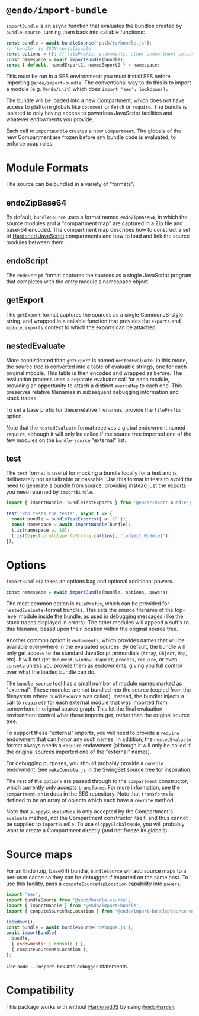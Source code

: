 # `@endo/import-bundle`

`importBundle` is an async function that evaluates the bundles created by
`bundle-source`, turning them back into callable functions:

```js
const bundle = await bundleSource('path/to/bundle.js');
// 'bundle' is JSON-serializable
const options = {}; // filePrefix, endowments, other compartment options
const namespace = await importBundle(bundle);
const { default, namedExport1, namedExport2 } = namespace;
```

This must be run in a SES environment: you must install SES before importing
`@endo/import-bundle`.
The conventional way to do this is to import a module (e.g. `@endo/init`) which
does `import 'ses'; lockdown();`.

The bundle will be loaded into a new Compartment, which does not have access to
platform globals like `document` or `Fetch` or `require`.
The bundle is isolated to only having access to powerless JavaScript facilities
and whatever endowments you provide.

Each call to `importBundle` creates a new `Compartment`.
The globals of the new Compartment are frozen before any bundle code is
evaluated, to enforce ocap rules.

# Module Formats

The source can be bundled in a variety of "formats".

## endoZipBase64

By default, `bundleSource` uses a format named `endoZipBase64`, in which the
source modules and a "compartment map" are captured in a Zip file and base-64
encoded.
The compartment map describes how to construct a set of [Hardened
JavaScript](https://hardenedjs.org) compartments and how to load and link the
source modules between them.

## endoScript

The `endoScript` format captures the sources as a single JavaScript program
that completes with the entry module's namespace object.

## getExport

The `getExport` format captures the sources as a single CommonJS-style string,
and wrapped in a callable function that provides the `exports` and
`module.exports` context to which the exports can be attached.

## nestedEvaluate

More sophisticated than `getExport` is named `nestedEvaluate`.
In this mode, the source tree is converted into a table of evaluable strings,
one for each original module.
This table is then encoded and wrapped as before.
The evaluation process uses a separate evaluator call for each module,
providing an opportunity to attach a distinct `sourceMap` to each one.
This preserves relative filenames in subsequent debugging information and stack
traces.

To set a base prefix for these relative filenames, provide the `filePrefix`
option.

Note that the `nestedEvaluate` format receives a global endowment named
`require`, although it will only be called if the source tree imported one of
the few modules on the `bundle-source` "external" list.

## test

The `test` format is useful for mocking a bundle locally for a test and is
deliberately not serializable or passable.
Use this format in tests to avoid the need to generate a bundle from source,
providing instead just the exports you need returned by `importBundle`.

```js
import { importBundle, bundleTestExports } from '@endo/import-bundle';

test('who tests the tests', async t => {
  const bundle = bundleTestExports({ a: 10 });
  const namespace = await importBundle(bundle);
  t.is(namespace.a, 10);
  t.is(Object.prototype.toString.call(ns), '[object Module]');
});
```

# Options

`importBundle()` takes an options bag and optional additional powers.

```js
const namespace = await importBundle(bundle, options, powers);
```

The most common option is `filePrefix`, which can be provided for
`nestedEvaluate`-format bundles.
This sets the source filename of the top-level module inside the bundle, as
used in debugging messages (like the stack traces displayed in errors).
The other modules will append a suffix to this filename, based upon their
location within the original source tree.

Another common option is `endowments`, which provides names that will be
available everywhere in the evaluated sources.
By default, the bundle will only get access to the standard JavaScript
primordials (`Array`, `Object`, `Map`, etc).
It will not get `document`, `window`, `Request`, `process`, `require`, or even
`console` unless you provide them as endowments, giving you full control over
what the loaded bundle can do.

The `bundle-source` tool has a small number of module names marked as
"external".
These modules are not bundled into the source (copied from the filesystem where
`bundleSource` was called).
Instead, the bundler injects a call to `require()` for each external module
that was imported from somewhere in original source graph.
This let the final evaluation environment control what these imports get,
rather than the original source tree.

To support these "external" imports, you will need to provide a `require`
endowment that can honor any such names.
In addition, the `nestedEvaluate` format always needs a `require` endowment
(although it will only be called if the original sources imported one of the
"external" names).

For debugging purposes, you should probably provide a `console` endowment.
See `makeConsole.js` in the SwingSet source tree for inspiration.

The rest of the `options` are passed through to the `Compartment` constructor,
which currently only accepts `transforms`.
For more information, see the `compartment-shim` docs in the SES repository.
Note that `transforms` is defined to be an array of objects which each have a
`rewrite` method.

Note that `sloppyGlobalsMode` is only accepted by the Compartment's `evaluate`
method, not the Compartment constructor itself, and thus cannot be supplied to
`importBundle`.
To use `sloppyGlobalsMode`, you will probably want to create a Compartment
directly (and not freeze its globals).

# Source maps

For an Endo (zip, base64) bundle, `bundleSource` will add source maps to a
per-user cache so they can be debugged if imported on the same host.
To use this facility, pass a `computeSourceMapLocation` capability into
`powers`.

```js
import 'ses';
import bundleSource from '@endo/bundle-source';
import { importBundle } from '@endo/import-bundle';
import { computeSourceMapLocation } from '@endo/import-bundle/source-map-node.js';

lockdown();
const bundle = await bundleSource('debugme.js');
await importBundle(
  bundle,
  { endowments: { console } },
  { computeSourceMapLocation },
);
```

Use `node --inspect-brk` and `debugger` statements.

# Compatibility

This package works with without [HardenedJS](https://hardenedjs.org) by using
[`@endo/harden`](https://github.com/endojs/endo/tree/master/packages/harden).
